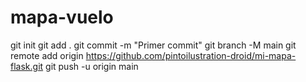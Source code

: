 # mapa-vuelo
git init
git add .
git commit -m "Primer commit"
git branch -M main
git remote add origin https://github.com/pintoilustration-droid/mi-mapa-flask.git
git push -u origin main

